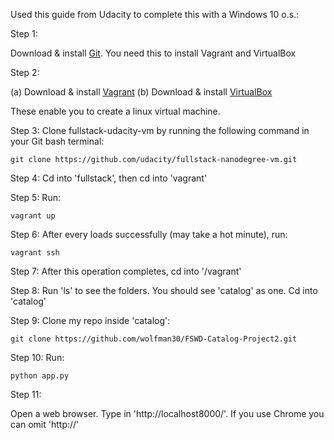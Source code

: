 Used this guide from Udacity to complete this with a Windows 10 o.s.:

Step 1:

Download & install [Git](https://git-scm.com/downloads). You need this to install Vagrant and VirtualBox

Step 2:

(a) Download & install [Vagrant](https://www.vagrantup.com/downloads.html)
(b) Download & install [VirtualBox](https://www.virtualbox.org/wiki/Downloads)

These enable you to create a linux virtual machine. 

Step 3: Clone fullstack-udacity-vm by running the following command in your Git bash terminal:

    git clone https://github.com/udacity/fullstack-nanodegree-vm.git

Step 4: Cd into 'fullstack', then cd into 'vagrant'

Step 5: Run:

    vagrant up

Step 6: After every loads successfully (may take a hot minute), run:

    vagrant ssh

Step 7: After this operation completes, cd into '/vagrant'

Step 8: Run 'ls' to see the folders. You should see 'catalog' as one. Cd into 'catalog'

Step 9: Clone my repo inside 'catalog':

    git clone https://github.com/wolfman30/FSWD-Catalog-Project2.git

Step 10: Run:

    python app.py

Step 11:

Open a web browser. Type in 'http://localhost8000/'. If you use Chrome you can omit 'http://'